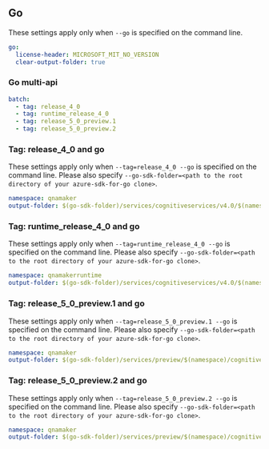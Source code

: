## Go

These settings apply only when `--go` is specified on the command line.

``` yaml $(go)
go:
  license-header: MICROSOFT_MIT_NO_VERSION
  clear-output-folder: true
```

### Go multi-api

``` yaml $(go) && $(multiapi)
batch:
  - tag: release_4_0
  - tag: runtime_release_4_0
  - tag: release_5_0_preview.1
  - tag: release_5_0_preview.2
```

### Tag: release_4_0 and go

These settings apply only when `--tag=release_4_0 --go` is specified on the command line.
Please also specify `--go-sdk-folder=<path to the root directory of your azure-sdk-for-go clone>`.

``` yaml $(tag) == 'release_4_0' && $(go)
namespace: qnamaker
output-folder: $(go-sdk-folder)/services/cognitiveservices/v4.0/$(namespace)
```

### Tag: runtime_release_4_0 and go

These settings apply only when `--tag=runtime_release_4_0 --go` is specified on the command line.
Please also specify `--go-sdk-folder=<path to the root directory of your azure-sdk-for-go clone>`.

``` yaml $(tag) == 'runtime_release_4_0' && $(go)
namespace: qnamakerruntime
output-folder: $(go-sdk-folder)/services/cognitiveservices/v4.0/$(namespace)
```

### Tag: release_5_0_preview.1 and go

These settings apply only when `--tag=release_5_0_preview.1 --go` is specified on the command line.
Please also specify `--go-sdk-folder=<path to the root directory of your azure-sdk-for-go clone>`.

``` yaml $(tag) == 'release_5_0_preview.1' && $(go)
namespace: qnamaker
output-folder: $(go-sdk-folder)/services/preview/$(namespace)/cognitiveservices/v5.0-preview.1/$(namespace)
```

### Tag: release_5_0_preview.2 and go

These settings apply only when `--tag=release_5_0_preview.2 --go` is specified on the command line.
Please also specify `--go-sdk-folder=<path to the root directory of your azure-sdk-for-go clone>`.

``` yaml $(tag) == 'release_5_0_preview.2' && $(go)
namespace: qnamaker
output-folder: $(go-sdk-folder)/services/preview/$(namespace)/cognitiveservices/v5.0-preview.2/$(namespace)
```
